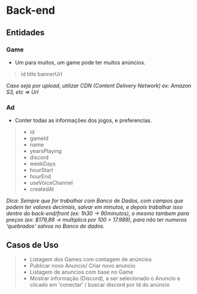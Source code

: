 # Back-end

## Entidades

### Game

- Um para muitos, um game pode ter muitos anúncios.

> id
> title
> bannerUrl

_Caso seja por upload, utilizar CDN (Content Delivery Network) ex: Amazon S3, etc => Url_

### Ad

- Conter todas as informações dos jogos, e preferencias.

> - id
> - gameId
> - name
> - yearsPlaying
> - discord
> - weekDays
> - hourStart
> - hourEnd
> - useVoiceChannel
> - createdAt

_Dica: Sempre que for trabalhar com Banco de Dados, com campos que podem ter valores decimais, salvar em minutos, e depois trabalhar isso dentro do back-end/front (ex: 1h30 -> 90minutos), o mesmo tambem para preços (ex: $179,89 -> multiplica por 100 = 17.989), para não ter numeros 'quebrados' salvos no Banco de dados._

## Casos de Uso

> - Listagem dos Games com contagem de anúncios
> - Publicar novo Anuncio/ Criar novo anuncio
> - Listagem de anuncios com base no Game
> - Mostrar informação (Discord), a ser selecionado o Anuncio e clicado em 'conectar' / buscar discord por Id do anúncio

